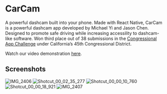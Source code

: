 # CarCam

A powerful dashcam built into your phone. Made with React Native, CarCam is a powerful dashcam app developed by Michael Yi and Jason Chen. Designed to promote safe driving while increasing accessility to dashcam-like software. Won third place out of 38 submissions in the [Congressional App Challenge](https://www.congressionalappchallenge.us/) under California’s 45th Congressional District.

Watch our video demonstration [here](https://www.youtube.com/watch?v=oFE0Inj-pr8).

## Screenshots

![IMG_2406](https://user-images.githubusercontent.com/63271391/149653104-d273dac9-7231-41fc-befa-1cd8c40dccce.png)
![Shotcut_00_02_35_277](https://user-images.githubusercontent.com/63271391/149653140-a71a819f-96d0-417c-8926-a9d0eee8d70f.png)
![Shotcut_00_00_10_760](https://user-images.githubusercontent.com/63271391/149653114-e0ad71a7-73a8-4489-bca9-dd65f892be7f.png)
![Shotcut_00_00_18_921](https://user-images.githubusercontent.com/63271391/149653118-2c69df64-4627-4e0b-884e-3df8ed7df984.png)
![IMG_2407](https://user-images.githubusercontent.com/63271391/149653121-5c8a9c35-bc0e-4a17-99b0-7d63a1dc1ce6.png)
